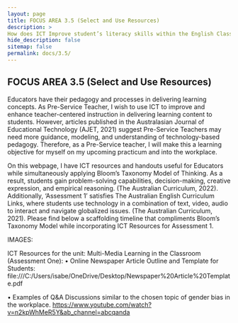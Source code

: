 ```yaml
---
layout: page
title: FOCUS AREA 3.5 (Select and Use Resources)
description: >
How does ICT Improve student’s literacy skills within the English Classroom?
hide_description: false
sitemap: false
permalink: docs/3.5/
---
```

## FOCUS AREA 3.5 (Select and Use Resources)


Educators have their pedagogy and processes in delivering learning concepts. As Pre-Service Teacher, I wish to use ICT to improve and enhance teacher-centered instruction in delivering learning content to students. However, articles published in the Australasian Journal of Educational Technology (AJET, 2021) suggest Pre-Service Teachers may need more guidance, modeling, and understanding of technology-based pedagogy. Therefore, as a Pre-Service teacher, I will make this a learning objective for myself on my upcoming practicum and into the workplace.

On this webpage, I have ICT resources and handouts useful for Educators while simultaneously applying Bloom’s Taxonomy Model of Thinking. As a result, students gain problem-solving capabilities, decision-making, creative expression, and empirical reasoning. (The Australian Curriculum, 2022). Additionally, ‘Assessment 1’ satisfies The Australian English Curriculum Links, where students use technology in a combination of text, video, audio to interact and navigate globalized issues. (The Australian Curriculum, 2021). Please find below a scaffolding timeline that compliments Bloom’s Taxonomy Model while incorporating ICT Resources for Assessment 1.


IMAGES:


ICT Resources for the unit: Multi-Media Learning in the Classroom (Assessment One): 
•	Online Newspaper Article Outline and Template for Students: 
file:///C:/Users/isabe/OneDrive/Desktop/Newspaper%20Article%20Template.pdf 

•	Examples of Q&A Discussions similar to the chosen topic of gender bias in the workplace. 
https://www.youtube.com/watch?v=n2kpWhMeR5Y&ab_channel=abcqanda 
